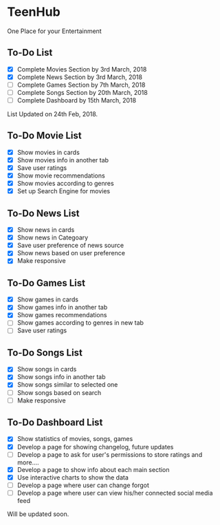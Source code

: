 # TeenHub
One Place for your Entertainment

## To-Do List

- [X] Complete Movies Section by 3rd March, 2018
- [X] Complete News Section by 3rd March, 2018
- [ ] Complete Games Section by 7th March, 2018
- [ ] Complete Songs Section by 20th March, 2018
- [ ] Complete Dashboard by 15th March, 2018

List Updated on 24th Feb, 2018.

## To-Do Movie List

- [X] Show movies in cards
- [X] Show movies info in another tab
- [X] Save user ratings
- [X] Show movie recommendations
- [X] Show movies according to genres
- [X] Set up Search Engine for movies

## To-Do News List

- [X] Show news in cards
- [X] Show news in Categoary
- [X] Save user preference of news source
- [X] Show news based on user preference
- [X] Make responsive

## To-Do Games List

- [X] Show games in cards
- [X] Show games info in another tab
- [X] Show games recommendations
- [ ] Show games according to genres in new tab
- [ ] Save user ratings

## To-Do Songs List

- [X] Show songs in cards
- [X] Show songs info in another tab
- [X] Show songs similar to selected one
- [ ] Show songs based on search
- [ ] Make responsive

## To-Do Dashboard List

- [X] Show statistics of movies, songs, games
- [X] Develop a page for showing changelog, future updates
- [ ] Develop a page to ask for user's permissions to store ratings and more....
- [X] Develop a page to show info about each main section
- [X] Use interactive charts to show the data
- [ ] Develop a page where user can change forgot
- [ ] Develop a page where user can view his/her connected social media feed

Will be updated soon.
